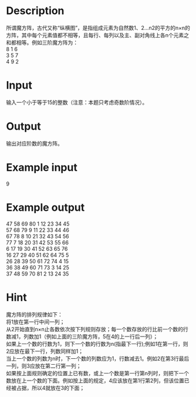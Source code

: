 # Description
所谓魔方阵，古代又称“纵横图”，是指组成元素为自然数1、2…n2的平方的n×n的方阵，其中每个元素值都不相等，且每行、每列以及主、副对角线上各n个元素之和都相等。例如三阶魔方阵为：  
8 1 6  
3 5 7  
4 9 2  
# Input
输入一个小于等于15的整数（注意：本题只考虑奇数阶情况）。  
# Output
输出对应阶数的魔方阵。  
# Example input
9  
# Example output
  47  58  69  80  1  12  23  34  45  
  57  68  79  9  11  22  33  44  46  
  67  78  8  10  21  32  43  54  56  
  77  7  18  20  31  42  53  55  66  
  6  17  19  30  41  52  63  65  76  
  16  27  29  40  51  62  64  75  5  
  26  28  39  50  61  72  74  4  15  
  36  38  49  60  71  73  3  14  25  
  37  48  59  70  81  2  13  24  35  
# Hint
魔方阵的排列规律如下：  
将1放在第一行中间一列；  
从2开始直到n×n止各数依次按下列规则存放；每一个数存放的行比前一个数的行数减1，列数加1（例如上面的三阶魔方阵，5在4的上一行后一列）；  
如果上一个数的行数为1，则下一个数的行数为n(指最下一行);例如1在第一行，则2应放在最下一行，列数同样加1；  
当上一个数的列数为n时，下一个数的列数应为1，行数减去1。例如2在第3行最后一列，则3应放在第二行第一列；  
如果按上面规则确定的位置上已有数，或上一个数是第一行第n列时，则把下一个数放在上一个数的下面。例如按上面的规定，4应该放在第1行第2列，但该位置已经被占据，所以4就放在3的下面；  
